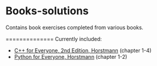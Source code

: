 Books-solutions
===============

Contains book exercises completed from various books.

==============
Currently included:
- <a href="horstmann.com/cpp4everyone.html">C++ for Everyone, 2nd Edition, Horstmann</a> (chapter 1-4)
- <a href="horstmann.com/python4everyone.html">Python for Everyone, Horstmann</a> (chapter 1-2)
